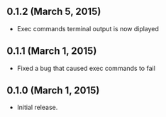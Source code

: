 ## 0.1.2 (March 5, 2015)

* Exec commands terminal output is now diplayed

## 0.1.1 (March 1, 2015)

* Fixed a bug that caused exec commands to fail

## 0.1.0 (March 1, 2015)

* Initial release.